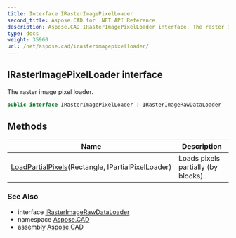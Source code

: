 ```yaml
---
title: Interface IRasterImagePixelLoader
second_title: Aspose.CAD for .NET API Reference
description: Aspose.CAD.IRasterImagePixelLoader interface. The raster image pixel loader
type: docs
weight: 35960
url: /net/aspose.cad/irasterimagepixelloader/
---
```

## IRasterImagePixelLoader interface

The raster image pixel loader.

```csharp
public interface IRasterImagePixelLoader : IRasterImageRawDataLoader
```

## Methods

| Name | Description |
| --- | --- |
| [LoadPartialPixels](../../aspose.cad/irasterimagepixelloader/loadpartialpixels/)(Rectangle, IPartialPixelLoader) | Loads pixels partially (by blocks). |

### See Also

* interface [IRasterImageRawDataLoader](../irasterimagerawdataloader/)
* namespace [Aspose.CAD](../../aspose.cad/)
* assembly [Aspose.CAD](../../)


